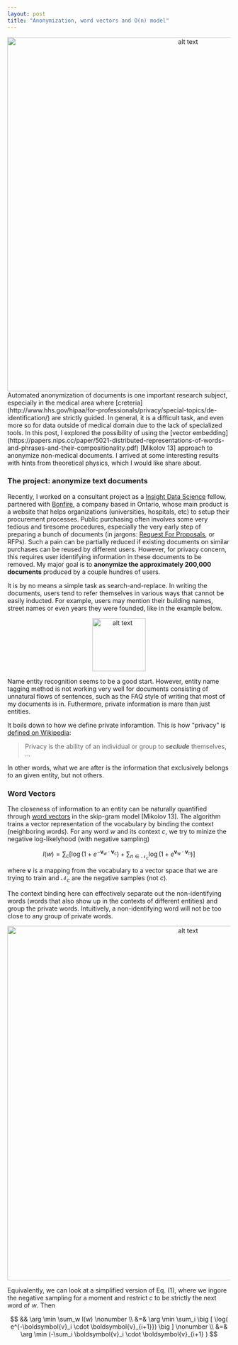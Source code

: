 ```yaml
---
layout: post
title: "Anonymization, word vectors and O(n) model"
---
```

<center> <img src="http://archive2.cra.org/ccc/files/images/privacy.jpg" alt="alt text" width="800px"> </center>
Automated anonymization of documents is one important research subject, especially in the medical area where [creteria](http://www.hhs.gov/hipaa/for-professionals/privacy/special-topics/de-identification/) are strictly guided. In general, it is a difficult task, and even more so for data outside of medical domain due to the lack of specialized tools. In this post, I explored the possibility of using the [vector embedding](https://papers.nips.cc/paper/5021-distributed-representations-of-words-and-phrases-and-their-compositionality.pdf) [Mikolov 13] approach to anonymize non-medical documents. I arrived at some interesting results with hints from theoretical physics, which I would like share about. 


### The project: anonymize text documents

Recently, I worked on a consultant project as a [Insight Data Science](http://insightdatascience.com/) fellow, partnered with [Bonfire](http://gobonfire.com), a company based in Ontario, whose main product is a website that helps organizations (universities, hospitals, etc) to setup their procurement processes. Public purchasing often involves some very tedious and tiresome procedures, especially the very early step of preparing a bunch of documents (in jargons: [Request For Proposals](https://en.wikipedia.org/wiki/Request_for_proposal), or RFPs). Such a pain can be partially reduced if existing documents on similar purchases can be reused by different users. However, for privacy concern, this requires user identifying information in these documents to be removed. My major goal is to **anonymize the approximately 200,000 documents** produced by a couple hundres of users. 

It is by no means a simple task as search-and-replace. In writing the documents, users tend to refer themselves in various ways that cannot be easily inducted. For example, users may mention their building names, street names or even years they were founded, like in the example below.

<center> <img src="{{ site.baseurl }}/images/utopia.png" alt="alt text" height="120px"> </center>

Name entity recognition seems to be a good start. However, entity name tagging method is not working very well for documents consisting of unnatural flows of sentences, such as the FAQ style of writing that most of my documents is in. Futhermore, private information is mare than just entities. 

It boils down to how we define private inforamtion. This is how "privacy" is [defined on Wikipedia](https://en.wikipedia.org/wiki/Privacy): 

> Privacy is the ability of an individual or group to ***seclude*** themselves, ...

In other words, what we are after is the information that exclusively belongs to an given entity, but not others.

### Word Vectors

The closeness of information to an entity can be naturally quantified through [word vectors](https://papers.nips.cc/paper/5021-distributed-representations-of-words-and-phrases-and-their-compositionality.pdf) in the skip-gram model [Mikolov 13]. The algorithm trains a vector representation of the vocabulary by binding the context (neighboring words). For any word $w$ and its context $c$, we try to minize the negative log-likelyhood (with negative sampling)

$$
l(w) =  \sum_{c} \big[ \log(1+ e^{-\boldsymbol{v}_w \cdot \boldsymbol{v}_c}) + \sum_{n\in \mathcal{N}_c}\log(1+e^{ \boldsymbol{v}_w\cdot \boldsymbol{v}_n}) \big ]
$$

where $\boldsymbol{v}$ is a mapping from the vocabulary to a vector space that we are trying to train and $\mathcal{N}_c$ are the negative samples (not $c$). 

The context binding here can effectively separate out the non-identifying words (words that also show up in the contexts of different entities) and group the private words. Intuitively, a non-identifying word will not be too close to any group of private words.

<center> <img src="{{ site.baseurl }}/images/wordvec.gif" alt="alt text" width="800px"> </center>

Equivalently, we can look at a simplified version of Eq. (1), where we ingore the negative sampling for a moment and restrict $c$ to be strictly the next word of $w$. Then 

$$
&& \arg \min \sum_w l(w)  \nonumber \\
&=& \arg \min \sum_i \big [ \log( e^{-\boldsymbol{v}_i \cdot \boldsymbol{v}_{i+1}}) \big ] \nonumber \\
&=& \arg \min (-\sum_i \boldsymbol{v}_i \cdot \boldsymbol{v}_{i+1} ) 
$$

